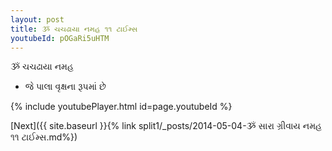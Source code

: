 ```yaml
---
layout: post
title: ૐ ચચઢાયા નમહ ૧૧ ટાઈમ્સ
youtubeId: pOGaRi5uHTM
---
```

 
 
 ૐ ચચઢાયા નમહ  
 
 -  જે પાલા વૃક્ષના રૂપમાં છે 
 
  
 
  
 
 
 
 
 
 


{% include youtubePlayer.html id=page.youtubeId %}
 
[Next]({{ site.baseurl }}{% link  split1/_posts/2014-05-04-ૐ સારા ગ્રીવાય નમહ ૧૧ ટાઈમ્સ.md%})
 
